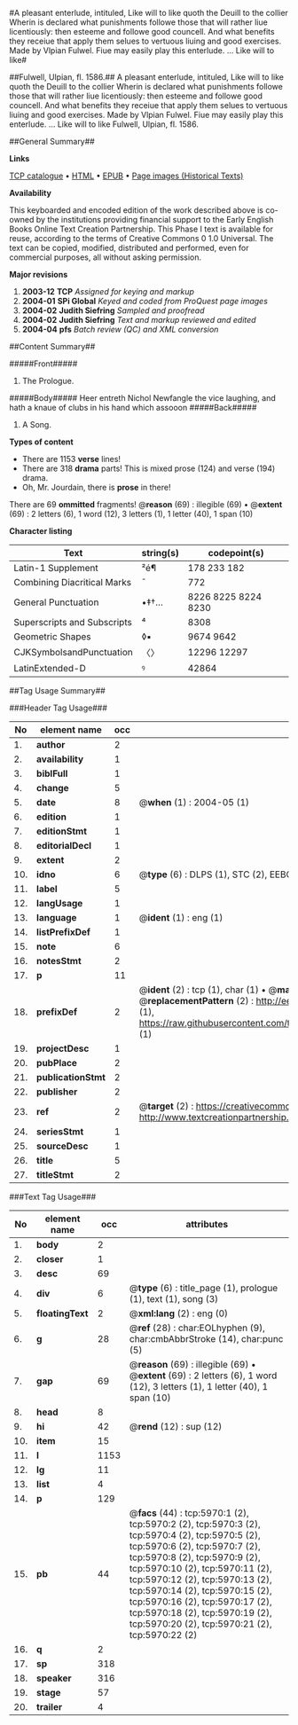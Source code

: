 #A pleasant enterlude, intituled, Like will to like quoth the Deuill to the collier Wherin is declared what punishments followe those that will rather liue licentiously: then esteeme and followe good councell. And what benefits they receiue that apply them selues to vertuous liuing and good exercises. Made by Vlpian Fulwel. Fiue may easily play this enterlude. ... Like will to like#

##Fulwell, Ulpian, fl. 1586.##
A pleasant enterlude, intituled, Like will to like quoth the Deuill to the collier Wherin is declared what punishments followe those that will rather liue licentiously: then esteeme and followe good councell. And what benefits they receiue that apply them selues to vertuous liuing and good exercises. Made by Vlpian Fulwel. Fiue may easily play this enterlude. ...
Like will to like
Fulwell, Ulpian, fl. 1586.

##General Summary##

**Links**

[TCP catalogue](http://www.ota.ox.ac.uk/tcp/)  • 
[HTML](http://tei.it.ox.ac.uk/tcp/Texts-HTML/free/A01/A01353.html)  • 
[EPUB](http://tei.it.ox.ac.uk/tcp/Texts-EPUB/free/A01/A01353.epub) • 
[Page images (Historical Texts)](https://data.historicaltexts.jisc.ac.uk/view?pubId=eebo-99841389e&pageId=eebo-99841389e-5970-1)

**Availability**

This keyboarded and encoded edition of the
	       work described above is co-owned by the institutions
	       providing financial support to the Early English Books
	       Online Text Creation Partnership. This Phase I text is
	       available for reuse, according to the terms of Creative
	       Commons 0 1.0 Universal. The text can be copied,
	       modified, distributed and performed, even for
	       commercial purposes, all without asking permission.

**Major revisions**

1. __2003-12__ __TCP__ *Assigned for keying and markup*
1. __2004-01__ __SPi Global__ *Keyed and coded from ProQuest page images*
1. __2004-02__ __Judith Siefring__ *Sampled and proofread*
1. __2004-02__ __Judith Siefring__ *Text and markup reviewed and edited*
1. __2004-04__ __pfs__ *Batch review (QC) and XML conversion*

##Content Summary##

#####Front#####

1. The Prologue.

#####Body#####
Heer entreth Nichol Newfangle the vice laughing, and hath a knaue of clubs in his hand which assooon
#####Back#####

1. A Song.

**Types of content**

  * There are 1153 **verse** lines!
  * There are 318 **drama** parts! This is mixed prose (124) and verse (194) drama.
  * Oh, Mr. Jourdain, there is **prose** in there!

There are 69 **ommitted** fragments! 
 @__reason__ (69) : illegible (69)  •  @__extent__ (69) : 2 letters (6), 1 word (12), 3 letters (1), 1 letter (40), 1 span (10)

**Character listing**


|Text|string(s)|codepoint(s)|
|---|---|---|
|Latin-1 Supplement|²é¶|178 233 182|
|Combining             Diacritical Marks|̄|772|
|General Punctuation|•‡†…|8226 8225 8224 8230|
|Superscripts             and Subscripts|⁴|8308|
|Geometric Shapes|◊▪|9674 9642|
|CJKSymbolsandPunctuation|〈〉|12296 12297|
|LatinExtended-D|ꝰ|42864|

##Tag Usage Summary##

###Header Tag Usage###

|No|element name|occ|attributes|
|---|---|---|---|
|1.|__author__|2||
|2.|__availability__|1||
|3.|__biblFull__|1||
|4.|__change__|5||
|5.|__date__|8| @__when__ (1) : 2004-05 (1)|
|6.|__edition__|1||
|7.|__editionStmt__|1||
|8.|__editorialDecl__|1||
|9.|__extent__|2||
|10.|__idno__|6| @__type__ (6) : DLPS (1), STC (2), EEBO-CITATION (1), PROQUEST (1), VID (1)|
|11.|__label__|5||
|12.|__langUsage__|1||
|13.|__language__|1| @__ident__ (1) : eng (1)|
|14.|__listPrefixDef__|1||
|15.|__note__|6||
|16.|__notesStmt__|2||
|17.|__p__|11||
|18.|__prefixDef__|2| @__ident__ (2) : tcp (1), char (1)  •  @__matchPattern__ (2) : ([0-9\-]+):([0-9IVX]+) (1), (.+) (1)  •  @__replacementPattern__ (2) : http://eebo.chadwyck.com/downloadtiff?vid=$1&page=$2 (1), https://raw.githubusercontent.com/textcreationpartnership/Texts/master/tcpchars.xml#$1 (1)|
|19.|__projectDesc__|1||
|20.|__pubPlace__|2||
|21.|__publicationStmt__|2||
|22.|__publisher__|2||
|23.|__ref__|2| @__target__ (2) : https://creativecommons.org/publicdomain/zero/1.0/ (1), http://www.textcreationpartnership.org/docs/. (1)|
|24.|__seriesStmt__|1||
|25.|__sourceDesc__|1||
|26.|__title__|5||
|27.|__titleStmt__|2||


###Text Tag Usage###

|No|element name|occ|attributes|
|---|---|---|---|
|1.|__body__|2||
|2.|__closer__|1||
|3.|__desc__|69||
|4.|__div__|6| @__type__ (6) : title_page (1), prologue (1), text (1), song (3)|
|5.|__floatingText__|2| @__xml:lang__ (2) : eng (0)|
|6.|__g__|28| @__ref__ (28) : char:EOLhyphen (9), char:cmbAbbrStroke (14), char:punc (5)|
|7.|__gap__|69| @__reason__ (69) : illegible (69)  •  @__extent__ (69) : 2 letters (6), 1 word (12), 3 letters (1), 1 letter (40), 1 span (10)|
|8.|__head__|8||
|9.|__hi__|42| @__rend__ (12) : sup (12)|
|10.|__item__|15||
|11.|__l__|1153||
|12.|__lg__|11||
|13.|__list__|4||
|14.|__p__|129||
|15.|__pb__|44| @__facs__ (44) : tcp:5970:1 (2), tcp:5970:2 (2), tcp:5970:3 (2), tcp:5970:4 (2), tcp:5970:5 (2), tcp:5970:6 (2), tcp:5970:7 (2), tcp:5970:8 (2), tcp:5970:9 (2), tcp:5970:10 (2), tcp:5970:11 (2), tcp:5970:12 (2), tcp:5970:13 (2), tcp:5970:14 (2), tcp:5970:15 (2), tcp:5970:16 (2), tcp:5970:17 (2), tcp:5970:18 (2), tcp:5970:19 (2), tcp:5970:20 (2), tcp:5970:21 (2), tcp:5970:22 (2)|
|16.|__q__|2||
|17.|__sp__|318||
|18.|__speaker__|316||
|19.|__stage__|57||
|20.|__trailer__|4||
